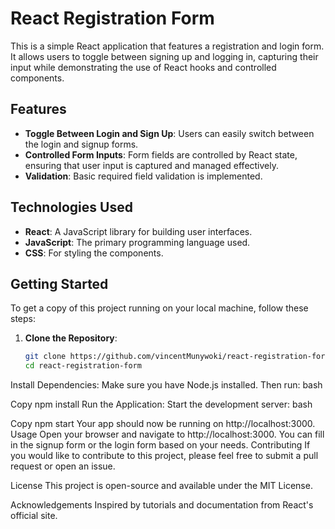 # React Registration Form

This is a simple React application that features a registration and login form. It allows users to toggle between signing up and logging in, capturing their input while demonstrating the use of React hooks and controlled components.

## Features

- **Toggle Between Login and Sign Up**: Users can easily switch between the login and signup forms.
- **Controlled Form Inputs**: Form fields are controlled by React state, ensuring that user input is captured and managed effectively.
- **Validation**: Basic required field validation is implemented.

## Technologies Used

- **React**: A JavaScript library for building user interfaces.
- **JavaScript**: The primary programming language used.
- **CSS**: For styling the components.

## Getting Started

To get a copy of this project running on your local machine, follow these steps:

1. **Clone the Repository**:

   ```bash
   git clone https://github.com/vincentMunywoki/react-registration-form.git
   cd react-registration-form
Install Dependencies: Make sure you have Node.js installed. Then run:
bash

Copy
npm install
Run the Application: Start the development server:
bash

Copy
npm start
Your app should now be running on http://localhost:3000.
Usage
Open your browser and navigate to http://localhost:3000.
You can fill in the signup form or the login form based on your needs.
Contributing
If you would like to contribute to this project, please feel free to submit a pull request or open an issue.

License
This project is open-source and available under the MIT License.

Acknowledgements
Inspired by tutorials and documentation from React's official site.
